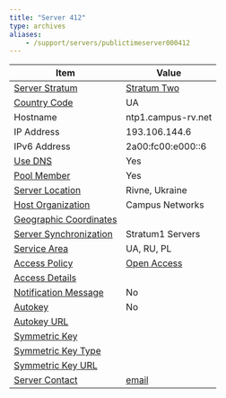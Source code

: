 ```yaml
---
title: "Server 412"
type: archives
aliases:
    - /support/servers/publictimeserver000412
---
```


| Item | Value |
| ----- | ----- |
| [Server Stratum](/support/servers/serverstratum) | [Stratum Two](/support/servers/stratumtwotimeservers) |
| [Country Code](/support/servers/countrycode) | UA |
| Hostname |  ntp1.campus-rv.net  |
| IP Address |  193.106.144.6  |
| IPv6 Address |  2a00:fc00:e000::6 |
| [Use DNS](/support/servers/usedns) | Yes |
| [Pool Member](/support/servers/poolmember) | Yes |
| [Server Location](/support/servers/serverlocation) |  Rivne, Ukraine |
| [Host Organization](/support/servers/hostorganization) |  Campus Networks |
| [ Geographic Coordinates](/support/servers/geographiccoordinates) |  |
| [Server Synchronization](/support/servers/serversynchronization) |  Stratum1 Servers |
| [Service Area](/support/servers/servicearea) |  UA, RU, PL |
| [Access Policy](/support/servers/accesspolicy) | [Open Access](/support/servers/openaccess) |
| [Access Details](/support/servers/accessdetails) |  |
| [Notification Message](/support/servers/notificationmessage) | No |
| [Autokey](/support/servers/autokey) | No |
| [Autokey URL](/support/servers/autokeyurl) | |
| [Symmetric Key](/support/servers/symmetrickey) | |
| [Symmetric Key Type](/support/servers/symmetrickeytype) | |
| [Symmetric Key URL](/support/servers/symmetrickeyurl) | |
| [Server Contact](/support/servers/servercontact) | [email](mailto:admin@campus-rv.net) |
